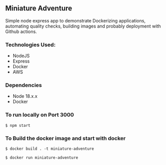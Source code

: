 ## Miniature Adventure
Simple node express app to demonstrate Dockerizing applications, automating quality checks, building images and probably deployment with Github actions.

### Technologies Used:
- NodeJS
- Express
- Docker
- AWS

### Dependencies
- Node 18.x.x
- Docker

### To run locally on Port 3000
```
$ npm start
```

### To Build the docker image and start with docker
```
$ docker build . -t miniature-adventure

$ docker run miniature-adventure
```
